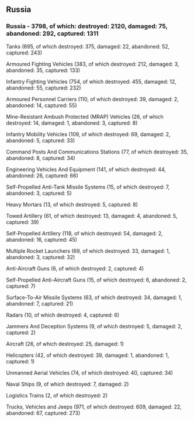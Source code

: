 
 
 ## Russia
 
 ### Russia - 3798, of which: destroyed: 2120, damaged: 75, abandoned: 292, captured: 1311

 

 

 Tanks (695, of which destroyed: 375, damaged: 22, abandoned: 52, captured: 243)

 Armoured Fighting Vehicles (383, of which destroyed: 212, damaged: 3, abandoned: 35, captured: 133)

 Infantry Fighting Vehicles (754, of which destroyed: 455, damaged: 12, abandoned: 55, captured: 232)

 Armoured Personnel Carriers (110, of which destroyed: 39, damaged: 2, abandoned: 14, captured: 55)

 Mine-Resistant Ambush Protected (MRAP) Vehicles (26, of which destroyed: 14, damaged: 1, abandoned: 3, captured: 8)

 Infantry Mobility Vehicles (109, of which destroyed: 69, damaged: 2, abandoned: 5, captured: 33)

 Command Posts And Communications Stations (77, of which destroyed: 35, abandoned: 8, captured: 34)

 Engineering Vehicles And Equipment (141, of which destroyed: 44, abandoned: 26, captured: 66)

 Self-Propelled Anti-Tank Missile Systems (15, of which destroyed: 7, abandoned: 3, captured: 5)

 Heavy Mortars (13, of which destroyed: 5, captured: 8)

 Towed Artillery (61, of which destroyed: 13, damaged: 4, abandoned: 5, captured: 39)

 Self-Propelled Artillery (118, of which destroyed: 54, damaged: 2, abandoned: 16, captured: 45)

 Multiple Rocket Launchers (69, of which destroyed: 33, damaged: 1, abandoned: 3, captured: 32)

 Anti-Aircraft Guns (6, of which destroyed: 2, captured: 4)

 Self-Propelled Anti-Aircraft Guns (15, of which destroyed: 6, abandoned: 2, captured: 7)

 Surface-To-Air Missile Systems (63, of which destroyed: 34, damaged: 1, abandoned: 7, captured: 21)

 Radars (10, of which destroyed: 4, captured: 6)

 Jammers And Deception Systems (9, of which destroyed: 5, damaged: 2, captured: 2)

 Aircraft (26, of which destroyed: 25, damaged: 1)

 Helicopters (42, of which destroyed: 39, damaged: 1, abandoned: 1, captured: 1)

 Unmanned Aerial Vehicles (74, of which destroyed: 40, captured: 34)

 Naval Ships (9, of which destroyed: 7, damaged: 2)

 Logistics Trains (2, of which destroyed: 2)

 Trucks, Vehicles and Jeeps (971, of which destroyed: 609, damaged: 22, abandoned: 67, captured: 273)

